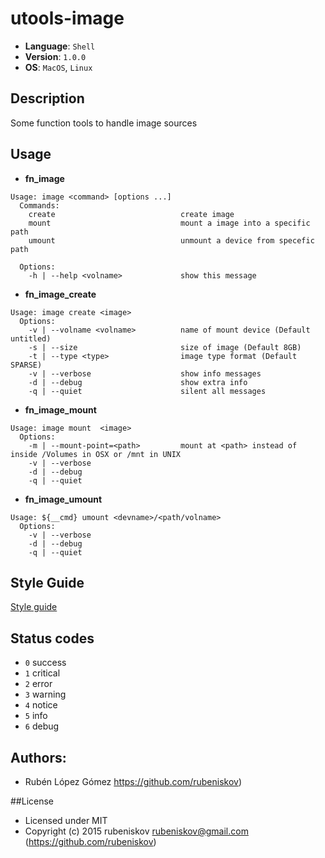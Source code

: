 # utools-image

* __Language__: `Shell`
* __Version__: `1.0.0`
* __OS__: `MacOS`, `Linux`

## Description
Some function tools to handle image sources

## Usage

- __fn_image__
```shell
Usage: image <command> [options ...]
  Commands:
    create                            create image
    mount                             mount a image into a specific path
    umount                            unmount a device from specefic path

  Options:
    -h | --help <volname>             show this message
```
- __fn_image_create__
```shell
Usage: image create <image>
  Options:
    -v | --volname <volname>          name of mount device (Default untitled)
    -s | --size                       size of image (Default 8GB) 
    -t | --type <type>                image type format (Default SPARSE)
    -v | --verbose                    show info messages
    -d | --debug                      show extra info
    -q | --quiet                      silent all messages
```

- __fn_image_mount__
```shell
Usage: image mount  <image>
  Options:
    -m | --mount-point=<path>         mount at <path> instead of inside /Volumes in OSX or /mnt in UNIX
    -v | --verbose
    -d | --debug
    -q | --quiet
```

 - __fn_image_umount__
```shell
Usage: ${__cmd} umount <devname>/<path/volname>
  Options:
    -v | --verbose
    -d | --debug
    -q | --quiet
```

## Style Guide

 [Style guide](https://google.github.io/styleguide/shell.xml)

## Status codes
 - `0` success
 - `1` critical
 - `2` error
 - `3` warning
 - `4` notice
 - `5` info
 - `6` debug

## Authors:
- Rubén López Gómez https://github.com/rubeniskov)

##License 
* Licensed under MIT
* Copyright (c) 2015 rubeniskov <rubeniskov@gmail.com> (https://github.com/rubeniskov)
